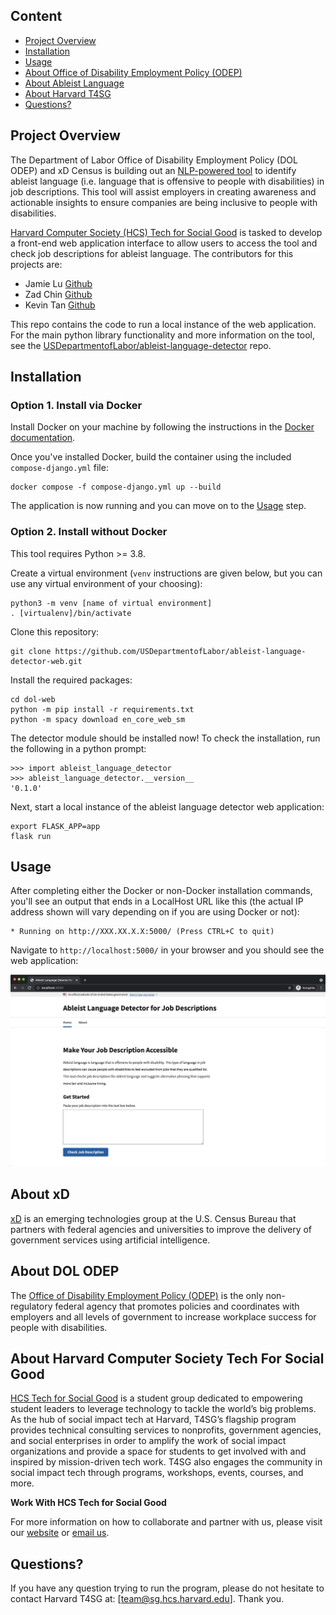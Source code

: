 ## Content

- [Project Overview](#Project-Overview)
- [Installation](#Installation)
- [Usage](#Usage)
- [About Office of Disability Employment Policy (ODEP)](#About-ODEP)
- [About Ableist Language](#About-Ableist-Language)
- [About Harvard T4SG](#About-Harvard-Tech-For-Social-Good)
- [Questions?](#Questions?)


## Project Overview

The Department of Labor Office of Disability Employment Policy (DOL ODEP) and xD Census is building out an [NLP-powered tool](https://github.com/USDepartmentofLabor/ableist-language-detector) to identify ableist language (i.e. language that is offensive to people with disabilities) in job descriptions. This tool will assist employers in creating awareness and actionable insights to ensure companies are being inclusive to people with disabilities.

[Harvard Computer Society (HCS) Tech for Social Good](https://socialgood.hcs.harvard.edu/) is tasked to develop a front-end web application interface to allow users to access the tool and check job descriptions for ableist language. The contributors for this projects are:
- Jamie Lu [Github](https://github.com/lujamie)
- Zad Chin [Github](https://github.com/Iwanttobeatuna)
- Kevin Tan [Github](https://github.com/kevintan250)

This repo contains the code to run a local instance of the web application. For the main python library functionality and more information on the tool, see the [USDepartmentofLabor/ableist-language-detector](https://github.com/USDepartmentofLabor/ableist-language-detector) repo.

##  Installation

### Option 1. Install via Docker

Install Docker on your machine by following the instructions in the [Docker documentation](https://docs.docker.com/get-started/).

Once you've installed Docker, build the container using the included `compose-django.yml` file:

```
docker compose -f compose-django.yml up --build
```

The application is now running and you can move on to the [Usage](#Usage) step.

### Option 2. Install without Docker

This tool requires Python >= 3.8.

Create a virtual environment (`venv` instructions are given below, but you can use any virtual environment of your choosing):

```
python3 -m venv [name of virtual environment]
. [virtualenv]/bin/activate
```

Clone this repository:

```
git clone https://github.com/USDepartmentofLabor/ableist-language-detector-web.git
```

Install the required packages:

```
cd dol-web
python -m pip install -r requirements.txt
python -m spacy download en_core_web_sm
```

The detector module should be installed now! To check the installation, run the following in a python prompt:

```
>>> import ableist_language_detector
>>> ableist_language_detector.__version__
'0.1.0'
```

Next, start a local instance of the ableist language detector web application:

```
export FLASK_APP=app
flask run
```

## Usage

After completing either the Docker or non-Docker installation commands, you'll see an output that ends in a LocalHost URL like this (the actual IP address shown will vary depending on if you are using Docker or not):

```
* Running on http://XXX.XX.X.X:5000/ (Press CTRL+C to quit)
```

Navigate to `http://localhost:5000/` in your browser and you should see the web application:

![img](assets/ableist-ui.png)

## About xD

[xD](https://www.xd.gov/) is an emerging technologies group at the U.S. Census Bureau that partners with federal agencies and universities to improve the delivery of government services using artificial intelligence.

## About DOL ODEP

The [Office of Disability Employment Policy (ODEP)](https://www.dol.gov/agencies/odep) is the only non-regulatory federal agency that promotes policies and coordinates with employers and all levels of government to increase workplace success for people with disabilities.

## About Harvard Computer Society Tech For Social Good

[HCS Tech for Social Good](https://socialgood.hcs.harvard.edu/) is a student group dedicated to empowering student leaders to leverage technology to tackle the world’s big problems. As the hub of social impact tech at Harvard, T4SG’s flagship program provides technical consulting services to nonprofits, government agencies, and social enterprises in order to amplify the work of social impact organizations and provide a space for students to get involved with and inspired by mission-driven tech work. T4SG also engages the community in social impact tech through programs, workshops, events, courses, and more.

**Work With HCS Tech for Social Good**

For more information on how to collaborate and partner with us, please visit our [website](https://socialgood.hcs.harvard.edu/) or [email us](team@sg.hcs.harvard.edu).


## Questions?
If you have any question trying to run the program, please do not hesitate to contact Harvard T4SG at: [team@sg.hcs.harvard.edu]. Thank you.

